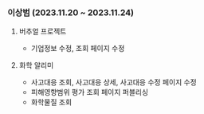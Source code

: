 
### 이상범 (2023.11.20 ~ 2023.11.24)

1. 버추얼 프로젝트 
	- 기업정보 수정, 조회 페이지 수정

2. 화학 알리미
	- 사고대응 조회, 사고대응 상세, 사고대응 수정 페이지 수정
	- 피해영향범위 평가 조회 페이지 퍼블리싱
	- 화학물질 조회 